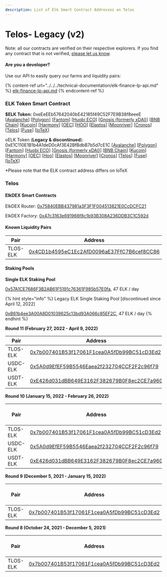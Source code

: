 ```yaml
---
description: List of Elk Smart Contract Addresses on Telos
---
```


# Telos- Legacy (v2)

Note: all our contracts are verified on their respective explorers. If you find any contract that is not verified, [please let us know](mailto:hello@elk.finance).

#### Are you a developer?

Use our API to easily query our farms and liquidity pairs:

{% content-ref url="../../../technical-documentation/elk-finance-lp-api.md" %}
[elk-finance-lp-api.md](../../../technical-documentation/elk-finance-lp-api.md)
{% endcontent-ref %}

### ELK Token Smart Contract

**$ELK Token:** 0xeEeEEb57642040bE42185f49C52F7E9B38f8eeeE \[[Avalanche](https://snowscan.xyz/token/0xeeeeeb57642040be42185f49c52f7e9b38f8eeee)] \[[Polygon](https://polygonscan.com/token/0xeEeEEb57642040bE42185f49C52F7E9B38f8eeeE)] \[[Fantom](https://ftmscan.com/token/0xeEeEEb57642040bE42185f49C52F7E9B38f8eeeE)] \[[Huobi ECO](https://hecoinfo.com/token/0xeEeEEb57642040bE42185f49C52F7E9B38f8eeeE)] \[[Gnosis (formerly xDAI)](https://blockscout.com/xdai/mainnet/token/0xeEeEEb57642040bE42185f49C52F7E9B38f8eeeE/token-transfers)] \[[BNB Chain](https://bscscan.com/token/0xeEeEEb57642040bE42185f49C52F7E9B38f8eeeE)] \[[Kucoin](https://explorer.kcc.io/en/token/0xeeeeeb57642040be42185f49c52f7e9b38f8eeee)] \[[Harmony](https://explorer.harmony.one/address/0xeEeEEb57642040bE42185f49C52F7E9B38f8eeeE)] \[[OEC](https://www.oklink.com/en/okc/address/0xeeeeeb57642040be42185f49c52f7e9b38f8eeee)] \[[HOO](https://hooscan.com/token/0xeEeEEb57642040bE42185f49C52F7E9B38f8eeeE)] \[[Elastos](https://esc.elastos.io/token/0xeEeEEb57642040bE42185f49C52F7E9B38f8eeeE/token-transfers)] \[[Moonriver](https://blockscout.moonriver.moonbeam.network/token/0xeEeEEb57642040bE42185f49C52F7E9B38f8eeeE/token-transfers)] \[[Cronos](https://cronos.org/explorer/token/0xeEeEEb57642040bE42185f49C52F7E9B38f8eeeE/token-transfers)] \[[Telos](https://www.teloscan.io/address/0xeeeeeb57642040be42185f49c52f7e9b38f8eeee)] \[[Fuse](https://explorer.fuse.io/token/0xeEeEEb57642040bE42185f49C52F7E9B38f8eeeE/token-transfers)] \[[IoTeX](https://iotexscout.io/address/0xeEeEEb57642040bE42185f49C52F7E9B38f8eeeE)]



oELK Token (**Legacy & discontinued**): 0xE1C110E1B1b4A1deD0cAf3E42BfBdbB7b5d7cE1C \[[Avalanche](https://cchain.explorer.avax.network/address/0xE1C110E1B1b4A1deD0cAf3E42BfBdbB7b5d7cE1C)] \[[Polygon](https://polygonscan.com/address/0xE1C110E1B1b4A1deD0cAf3E42BfBdbB7b5d7cE1C)] \[[Fantom](https://ftmscan.com/address/0xE1C110E1B1b4A1deD0cAf3E42BfBdbB7b5d7cE1C)] \[[Huobi ECO](https://hecoinfo.com/address/0xE1C110E1B1b4A1deD0cAf3E42BfBdbB7b5d7cE1C)] \[[Gnosis (formerly xDAI)](https://blockscout.com/xdai/mainnet/address/0xE1C110E1B1b4A1deD0cAf3E42BfBdbB7b5d7cE1C)] \[[BNB Chain](https://bscscan.com/address/0xE1C110E1B1b4A1deD0cAf3E42BfBdbB7b5d7cE1C)] \[[Kucoin](https://explorer.kcc.io/address/0xE1C110E1B1b4A1deD0cAf3E42BfBdbB7b5d7cE1C)] \[[Harmony](https://explorer.harmony.one/address/0xE1C110E1B1b4A1deD0cAf3E42BfBdbB7b5d7cE1C)] \[[OEC](https://www.oklink.com/okexchain/address/0xE1C110E1B1b4A1deD0cAf3E42BfBdbB7b5d7cE1C)] \[[Hoo](https://hooscan.com/address/0xE1C110E1B1b4A1deD0cAf3E42BfBdbB7b5d7cE1C)] \[[Elastos](https://esc.elastos.io/address/0xE1C110E1B1b4A1deD0cAf3E42BfBdbB7b5d7cE1C)] \[[Moonriver](https://blockscout.moonriver.moonbeam.network/address/0xE1C110E1B1b4A1deD0cAf3E42BfBdbB7b5d7cE1C)] \[[Cronos](https://cronos.crypto.org/explorer/address/0xE1C110E1B1b4A1deD0cAf3E42BfBdbB7b5d7cE1C/transactions)] \[[Telos](https://www.teloscan.io/evm/address/0xE1C110E1B1b4A1deD0cAf3E42BfBdbB7b5d7cE1C)] \[[Fuse](https://explorer.fuse.io/address/0xE1C110E1B1b4A1deD0cAf3E42BfBdbB7b5d7cE1C/transactions)] \[[IoTeX](https://iotexscout.io/address/0xe1cE1c0fa22EC693bAca6F5076bcdC4D0183DE1C)]

\*Please note that the ELK contract address differs on IoTeX

### Telos

#### ElkDEX Smart Contracts

ElkDEX Router: [0x75840EBB437981a3F3F1F004513821E0CcDCFC21](https://www.teloscan.io/evm/address/0x75840EBB437981a3F3F1F004513821E0CcDCFC21)

ElkDEX Factory: [0x47c3163e691966f8c1b93B308A236DDB3C1C592d](https://www.teloscan.io/evm/address/0x47c3163e691966f8c1b93B308A236DDB3C1C592d)

#### Known Liquidity Pairs

| Pair     | Address                                                                                                                      |
| -------- | ---------------------------------------------------------------------------------------------------------------------------- |
| TLOS-ELK | [0x4CD1b4595eC1Ec2AfD0096aE37FfC7B6cef8CC86](https://www.teloscan.io/evm/address/0x4CD1b4595eC1Ec2AfD0096aE37FfC7B6cef8CC86) |

#### Staking Pools

**Single ELK Staking Pool**

[0x57A1CE7686F3B2AB61F5191c76361F985b57E0fa](https://www.teloscan.io/address/0x57A1CE7686F3B2AB61F5191c76361F985b57E0fa/), 47 ELK / day

{% hint style="info" %}
Legacy ELK Single Staking Pool \[discontinued since April 12, 2022]

[0xB61b4ee3A00A8D01039625c13bd93A066c85EF2C](https://www.teloscan.io/address/0xB61b4ee3A00A8D01039625c13bd93A066c85EF2C), 47 ELK / day
{% endhint %}

**Round 11 (February 27, 2022 - April 9, 2022)**

| Pair     | Address                                                                                                                  | ELK / day     |
| -------- | ------------------------------------------------------------------------------------------------------------------------ | ------------- |
| TLOS-ELK | [0x7b007401B53f17061F1cea0A5fDb99BC51cD3Ed2](https://www.teloscan.io/address/0x7b007401B53f17061F1cea0A5fDb99BC51cD3Ed2) | 250 (BOOSTED) |
| USDC-ELK | [0x5A0d9EfEF59B5546Eaea2f232704CCF2F2c96f79](https://www.teloscan.io/address/0x5A0d9EfEF59B5546Eaea2f232704CCF2F2c96f79) | 50            |
| USDT-ELK | [0xE426d031dBB649E3162F382679B0F8ec2CE7a960](https://www.teloscan.io/address/0xE426d031dBB649E3162F382679B0F8ec2CE7a960) | 50            |

**Round 10 (January 15, 2022 - February 26, 2022)**

| Pair     | Address                                                                                                                  | ELK / day |
| -------- | ------------------------------------------------------------------------------------------------------------------------ | --------- |
| TLOS-ELK | [0x7b007401B53f17061F1cea0A5fDb99BC51cD3Ed2](https://www.teloscan.io/address/0x7b007401B53f17061F1cea0A5fDb99BC51cD3Ed2) | 200       |
| USDC-ELK | [0x5A0d9EfEF59B5546Eaea2f232704CCF2F2c96f79](https://www.teloscan.io/address/0x5A0d9EfEF59B5546Eaea2f232704CCF2F2c96f79) | 100       |
| USDT-ELK | [0xE426d031dBB649E3162F382679B0F8ec2CE7a960](https://www.teloscan.io/address/0xE426d031dBB649E3162F382679B0F8ec2CE7a960) | 100       |

**Round 9 (December 5, 2021 - January 15, 2022)**

| Pair     | Address                                                                                                                  | ELK / day |
| -------- | ------------------------------------------------------------------------------------------------------------------------ | --------- |
| TLOS-ELK | [0x7b007401B53f17061F1cea0A5fDb99BC51cD3Ed2](https://www.teloscan.io/address/0x7b007401B53f17061F1cea0A5fDb99BC51cD3Ed2) | 200       |

**Round 8 (October 24, 2021 - December 5, 2021)**

| Pair     | Address                                                                                                                  | ELK / day |
| -------- | ------------------------------------------------------------------------------------------------------------------------ | --------- |
| TLOS-ELK | [0x7b007401B53f17061F1cea0A5fDb99BC51cD3Ed2](https://www.teloscan.io/address/0x7b007401B53f17061F1cea0A5fDb99BC51cD3Ed2) | 200       |

